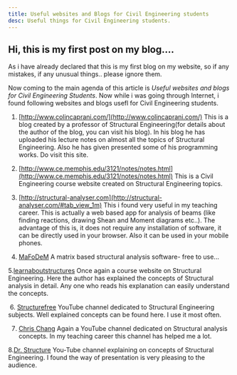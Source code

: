 ```yaml
---
title: Useful websites and Blogs for Civil Engineering students
desc: Useful things for Civil Engineering students.
---
```


## Hi, this is my first post on my blog....

  As i have already declared that this is my first blog on my website, so if any mistakes, if any unusual things.. please ignore them.
  
  Now coming to the main agenda of this article is *Useful websites and blogs for Civil Engineering Students*. Now while i was going through Internet, i found following websites and blogs usefl for Civil Engineering students.
  
  1. [http://www.colincaprani.com/](http://www.colincaprani.com/) This is a blog created by a professor of Structural Engineering(for details about the author of the blog, you can visit his blog). In his blog he has uploaded his lecture notes on almost all the topics of Structural Engineering. Also he has given presented some of his programming works. Do visit this site.
  
  2. [http://www.ce.memphis.edu/3121/notes/notes.html](http://www.ce.memphis.edu/3121/notes/notes.html) This is a Civil Engineering course website created on Structural Engineering topics.
  
  3. [http://structural-analyser.com](http://structural-analyser.com/#tab_view_1m) This i found very useful in my teaching career. This is actually a web based app for analysis of beams (like finding reactions, drawing Shean and Moment diagrams etc..). The advantage of this is, it does not require any installation of software, it can be directly used in your browser. Also it can be used in your mobile phones.
  
  4. [MaFoDeM](http://mafodem.kitnarf.cz) A matrix based structural analysis software- free to use...
  
  5.[learnaboutstructures](http://www.learnaboutstructures.com) Once again a course website on Structural Engineering. Here the author has explained the concepts of Structural analysis in detail. Any one who reads his explanation can easily understand the concepts.
  
  6. [Structurefree](https://www.youtube.com/channel/UC-5QQuejPrfzryw1NDsS6zg) YouTube channel dedicated to Structural Engineering subjects. Well explained concepts can be found here. I use it most often.
  
  7. [Chris Chang](https://www.youtube.com/channel/UCa095k72tgjY2PCOxe8sdJg) Again a YouTube channel dedicated on Structural analysis concepts. In my teaching career this channel has helped me a lot.
  
  8.[Dr. Structure](https://www.youtube.com/channel/UCvSpLnUTU6MamZwD2a9zySg) You-Tube channel explaining on concepts of Structural Engineering. I found the way of presentation is very pleasing to the audience.
  
 
      
